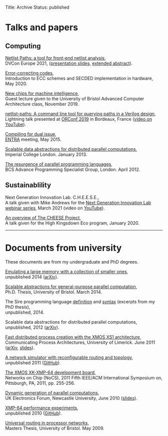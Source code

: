 Title: Archive
Status: published

# Talks and papers

## Computing

[Netlist Paths: a tool for front-end netlist analysis]({{'netlist-paths/Netlist-Paths-DVCon-Europe-2021-full.pdf'|asset}}),
<br>DVCon Europe 2021, ([presentation slides]({{'netlist-paths/Netlist-Paths-DVCon-Europe-2021-slides.pdf'|asset}}), 
[extended abstract]({{'netlist-paths/Netlist-Paths-DVCon-Europe-2021-extended-abstract.pdf'|asset}})).

[Error-correcting codes]({{'talks/ECC-May20.pdf'|asset}}),<br>
Introduction to ECC schemes and SECDED implementation in hardware, May 2020.

[New chips for machine intelligence]({{'MI-chips/new-chips-for-MI.pdf'|asset}}),<br>
Guest lecture given to the University of Bristol Advanced Computer Architecture class, November 2019.

[netlist-paths: A command line tool for querying paths in a Verilog
design](/files/netlist-paths-orconf19-slides.pdf),<br>
Lightning talk presented at [ORConf 2019](https://orconf.org/) in Bordeaux, France
([video on YouTube](https://www.youtube.com/watch?v=sKjs5rxH8Fo)).

[Compiling for dual issue](/files/dual-issue-talk.pdf),
<br>[ENTRA](http://entraproject.eu/) meeting, May 2015.

[Scalable data abstractions for distributed parallel computations](/files/server-talk.pdf),
<br>Imperial College London. January 2013.

[The resurgence of parallel programming languages](/files/parallel-languages-BCS.pdf),
<br>BCS Advance Programming Specialist Group, London. April 2012.


## Sustainablility

Next Generation Innovation Lab. C.H.E.E.S.E.,<br>
A talk given with Mike Andrews for the
[Next Generation Innovation Lab webinar series](https://www.next-generation.org.uk/learning),
March 2021 (video on [YouTube](https://www.youtube.com/watch?v=TD60w-6DZWk)).

[An overview of The CHEESE Project]({{'talks/CHEESE-overview-Jan20.pdf'|asset}}),<br>
A talk given for the High Kingsdown Eco program, January 2020.


------------------------------

# Documents from university

These documents are from my undergraduate and PhD degrees.

[Emulating a large memory with a collection of smaller ones](/files/emulation.pdf),
<br>unpublished 2014 ([arXiv](http://arxiv.org/abs/1210.1158v2)).

[Scalable abstractions for general-purpose parallel computation]({filename}/thesis.md),
<br>Ph.D. Thesis, University of Bristol. March 2014.

The Sire programming language [definition]({{'sire/sire-definition.pdf'|asset}}) and
[syntax]({{'sire/sire-syntax.pdf'|asset}}) (excerpts from my PhD thesis),
<br>unpublished, 2014.

Scalable data abstractions for distributed parallel computations,
<br>unpublished, 2012 ([arXiv](https://arxiv.org/abs/1210.1157)).

[Fast distributed process creation with the XMOS XS1 architecture](/files/cpa11-paper.pdf),
<br>Communicating Process Architectures, University of Limerick. June 2011
([arXiv](http://arxiv.org/abs/1105.3843), [slides](files/cpa11-slides.pdf)).

[A network simulator with reconfigurable routing and topology](/files/network-simulator.pdf),
<br>unpublished 2011 ([GitHub](https://github.com/jameshanlon/network-simulator)).

[The XMOS XK-XMP-64 development board](http://ieeexplore.ieee.org/document/5948572),
<br>Networks on Chip (NoCS), 2011 Fifth IEEE/ACM International Symposium on,
Pittsburgh, PA, 2011, pp. 255-256.

[Dynamic generation of parallel computations](/files/ukef10-paper.pdf),
<br>UK Electronics Forum, Newcastle University, June 2010 ([slides](/files/ukef10-slides.pdf)).

[XMP-64 performance experiments](/files/xmp64experiments.pdf),
<br>unpublished 2010 ([GitHub](https://github.com/jameshanlon/xmp64-experiments)).

[Universal routing in processor networks](/files/dissertation.pdf),
<br>Masters Thesis, University of Bristol. May 2009.

